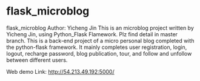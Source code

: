 # flask_microblog
flask_microblog Author: Yicheng Jin This is an microblog project written by Yicheng Jin, using Python_Flask Flamework. Plz find detail in master branch.
This is a back-end project of a micro personal blog completed with the python-flask framework.
It mainly completes user registration, login, logout, recharge password, blog publication, tour, and follow and unfollow between different users.



Web demo Link: http://54.213.49.192:5000/
